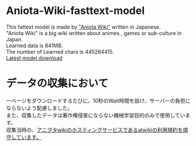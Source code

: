 
# Aniota-Wiki-fasttext-model
This fattext model is made by ["Aniota Wiki"](https://w.atwiki.jp/aniwotawiki/) written in Japanese.\
"Aniota Wiki" is a big wiki written about animes , games or sub-culture in Japan.\
Learned data is 841MB.\
The number of Learned chars is 445284415.\
[Latest model download](https://github.com/pengincoalition/Anime-Wiki-fasttext-model/releases/tag/2020%2F10%2F5)

# データの収集において
一ページをダウンロードするたびに、10秒のWait時間を設け、サーバーの負担にならないよう配慮しました。   
また、収集したデータは著作権侵害にならない機械学習目的のみで使用しています。    
収集当時の、[アニヲタwikiのホスティングサービスであるatwikiの利用規約を順守しています。](http://web.archive.org/web/20211130041750/https://atwiki.jp/tos#:~:text=%E3%81%A7%E3%81%8D%E3%81%BE%E3%81%9B%E3%82%93%E3%80%82-,%E7%AC%AC12%E6%9D%A1%EF%BC%88%E5%88%A9%E7%94%A8%E8%80%85%E3%81%AE%E7%A6%81%E6%AD%A2%E8%A1%8C%E7%82%BA%EF%BC%89,-%E5%88%A9%E7%94%A8%E8%80%85%E3%81%AF)

